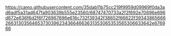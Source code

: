 
https://camo.githubusercontent.com/35dab11b75cc219f9959d09969f0da3ad6adf5a31ad647fa903639b555e23560/68747470733a2f2f692e70696e696d672e636f6d2f6f726967696e616c732f39342f38652f66622f39343865666266313035646537303962343664663631353065353565306633642e676966

<!---
kiranHR/kiranHR is a ✨ special ✨ repository because its `README.md` (this file) appears on your GitHub profile.
You can click the Preview link to take a look at your changes.
--->
